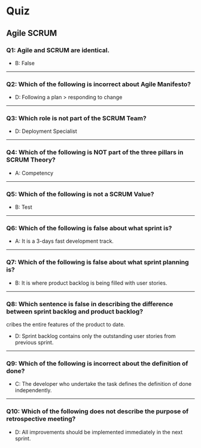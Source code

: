 # Quiz
## Agile SCRUM

### Q1: Agile and SCRUM are identical.

- B: False
---

### Q2: Which of the following is incorrect about Agile Manifesto?

- D: Following a plan > responding to change
---

### Q3: Which role is not part of the SCRUM Team?

- D: Deployment Specialist
---

### Q4: Which of the following is NOT part of the three pillars in SCRUM Theory?

- A: Competency
---
### Q5: Which of the following is not a SCRUM Value?

- B: Test
---
### Q6: Which of the following is false about what sprint is?
- A: It is a 3-days fast development track.
---
### Q7: Which of the following is false about what sprint planning is?

- B: It is where product backlog is being filled with user stories.
---
### Q8: Which sentence is false in describing the difference between sprint backlog and product backlog?
cribes the entire features of the product to date.
- D: Sprint backlog contains only the outstanding user stories from previous sprint.
---
### Q9: Which of the following is incorrect about the definition of done?

- C: The developer who undertake the task defines the definition of done independently.
---
### Q10: Which of the following does not describe the purpose of retrospective meeting?

- D: All improvements should be implemented immediately in the next sprint.
